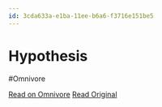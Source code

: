 ```yaml
---
id: 3cda633a-e1ba-11ee-b6a6-f3716e151be5
---
```


# Hypothesis
#Omnivore

[Read on Omnivore](https://omnivore.app/me/hypothesis-18e3b30fade)
[Read Original](https://hypothes.is/a/RP9xWOG2Ee6vQ2-h6Sx4RA)

